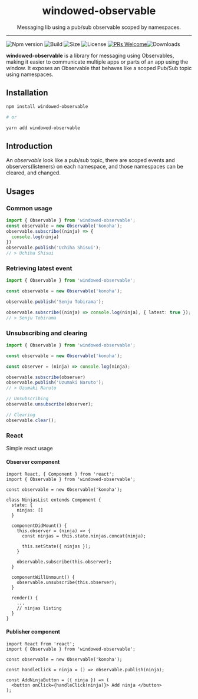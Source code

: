 <div align="center">
  <h1>windowed-observable</h1>
  <p>Messaging lib using a pub/sub observable scoped by namespaces.</p>
</div>
<hr />

![Npm version](https://img.shields.io/npm/v/windowed-observable) ![Build](https://img.shields.io/github/workflow/status/luistak/windowed-observable/Windowed%20Observable%20CI/master) ![Size](https://img.shields.io/bundlephobia/minzip/windowed-observable) ![License](https://img.shields.io/github/license/luistak/windowed-observable) [![PRs Welcome](https://img.shields.io/badge/PRs-welcome-brightgreen.svg?style)](http://makeapullrequest.com)![Downloads](https://img.shields.io/npm/dt/windowed-observable)

**windowed-observable** is a library for messaging using Observables, making it easier to communicate multiple apps or parts of an app using the window. It exposes an Observable that behaves like a scoped Pub/Sub topic using namespaces.

## Installation
```sh
npm install windowed-observable

# or

yarn add windowed-observable
```

## Introduction

An *observable* look like a pub/sub topic, there are scoped events and observers(listeners) on each namespace, and those namespaces can be cleared, and changed.


## Usages

### Common usage
```ts
import { Observable } from 'windowed-observable';
const observable = new Observable('konoha');
observable.subscribe((ninja) => {
  console.log(ninja)
})
observable.publish('Uchiha Shisui');
// > Uchiha Shisui
```

### Retrieving latest event
```ts
import { Observable } from 'windowed-observable';

const observable = new Observable('konoha');

observable.publish('Senju Tobirama');

observable.subscribe((ninja) => console.log(ninja), { latest: true });
// > Senju Tobirama
```

### Unsubscribing and clearing
```ts
import { Observable } from 'windowed-observable';

const observable = new Observable('konoha');

const observer = (ninja) => console.log(ninja);

observable.subscribe(observer)
observable.publish('Uzumaki Naruto');
// > Uzumaki Naruto

// Unsubscribing
observable.unsubscribe(observer);

// Clearing
observable.clear();
```

### React

Simple react usage

#### Observer component
```tsx
import React, { Component } from 'react';
import { Observable } from 'windowed-observable';

const observable = new Observable('konoha');

class NinjasList extends Component {
  state: {
    ninjas: []
  }

  componentDidMount() {
    this.observer = (ninja) => {
      const ninjas = this.state.ninjas.concat(ninja);

      this.setState({ ninjas });
    }

    observable.subscribe(this.observer);
  }

  componentWillUnmount() {
    observable.unsubscribe(this.observer);
  }

  render() {
    ...
    // ninjas listing
  }
}
```

#### Publisher component

```tsx
import React from 'react';
import { Observable } from 'windowed-observable';

const observable = new Observable('konoha');

const handleClick = ninja = () => observable.publish(ninja);

const AddNinjaButton = ({ ninja }) => (
  <button onClick={handleClick(ninja)}> Add ninja </button>
);
```


